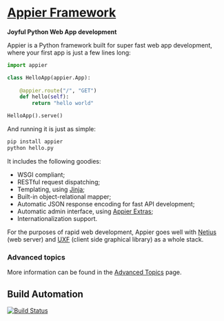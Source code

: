 # [Appier Framework](http://appier.hive.pt)

**Joyful Python Web App development**

Appier is a Python framework built for super fast web app development, where your first app is just a few lines long:

```python
import appier

class HelloApp(appier.App):
    
    @appier.route("/", "GET")
    def hello(self): 
        return "hello world"

HelloApp().serve()
```

And running it is just as simple:

```bash
pip install appier
python hello.py
```

It includes the following goodies:

* WSGI compliant;
* RESTful request dispatching;
* Templating, using [Jinja](http://jinja.pocoo.org/);
* Built-in object-relational mapper;
* Automatic JSON response encoding for fast API development;
* Automatic admin interface, using [Appier Extras](https://github.com/hivesolutions/appier_extras);
* Internationalization support.

For the purposes of rapid web development, Appier goes well with [Netius](https://github.com/hivesolutions/netius) 
(web server) and [UXF](https://github.com/hivesolutions/uxf) (client side graphical library) as a whole stack.

### Advanced topics

More information can be found in the [Advanced Topics](advanced.md) page.

## Build Automation

[![Build Status](https://travis-ci.org/hivesolutions/appier.png?branch=master)](https://travis-ci.org/hivesolutions/appier)
